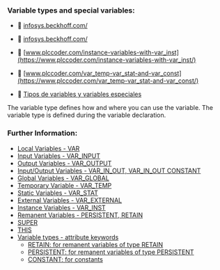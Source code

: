 ### Variable types and special variables:

- 🔗 [infosys.beckhoff.com/](https://infosys.beckhoff.com/english.php?content=../content/1033/tc3_plc_intro/2528755083.html&id=)

- 🔗 [infosys.beckhoff.com/](https://infosys.beckhoff.com/english.php?content=../content/1033/tc3_plc_intro/2528798091.html&id=)

- 🔗 [www.plccoder.com/instance-variables-with-var_inst](https://www.plccoder.com/instance-variables-with-var_inst/)

- 🔗 [www.plccoder.com/var_temp-var_stat-and-var_const](https://www.plccoder.com/var_temp-var_stat-and-var_const/)

- 🔗 [Tipos de variables y variables especiales](https://infosys.beckhoff.com/content/1033/tc3_plc_intro/2528749707.html?id=3782076432056683724)

The variable type defines how and where you can use the variable. The variable type is defined during the variable declaration.

### Further Information:
- [Local Variables - VAR](https://infosys.beckhoff.com/content/1033/tc3_plc_intro/2528755083.html)
- [Input Variables - VAR_INPUT](https://infosys.beckhoff.com/content/1033/tc3_plc_intro/2528760459.html)
- [Output Variables - VAR_OUTPUT](https://infosys.beckhoff.com/content/1033/tc3_plc_intro/2528765835.html)
- [Input/Output Variables - VAR_IN_OUT, VAR_IN_OUT CONSTANT](https://infosys.beckhoff.com/content/1033/tc3_plc_intro/2528771211.html)
- [Global Variables - VAR_GLOBAL](https://infosys.beckhoff.com/content/1033/tc3_plc_intro/2528776587.html)
- [Temporary Variable - VAR_TEMP](https://infosys.beckhoff.com/content/1033/tc3_plc_intro/2528781963.html)
- [Static Variables - VAR_STAT](https://infosys.beckhoff.com/content/1033/tc3_plc_intro/2528787339.html)
- [External Variables - VAR_EXTERNAL](https://infosys.beckhoff.com/content/1033/tc3_plc_intro/2528792715.html)
- [Instance Variables - VAR_INST](https://infosys.beckhoff.com/content/1033/tc3_plc_intro/2528798091.html)
- [Remanent Variables - PERSISTENT, RETAIN](https://infosys.beckhoff.com/content/1033/tc3_plc_intro/2528803467.html)
- [SUPER](https://infosys.beckhoff.com/content/1033/tc3_plc_intro/2528837771.html)
- [THIS](https://infosys.beckhoff.com/content/1033/tc3_plc_intro/2528843147.html)
- [Variable types - attribute keywords](https://infosys.beckhoff.com/content/1033/tc3_plc_intro/2528848523.html)
    - [RETAIN: for remanent variables of type RETAIN](https://infosys.beckhoff.com/content/1033/tc3_plc_intro/2528803467.html)
    - [PERSISTENT: for remanent variables of type PERSISTENT](https://infosys.beckhoff.com/content/1033/tc3_plc_intro/2528803467.html)
    - [CONSTANT: for constants](https://infosys.beckhoff.com/content/1033/tc3_plc_intro/2529284235.html#2529371275)